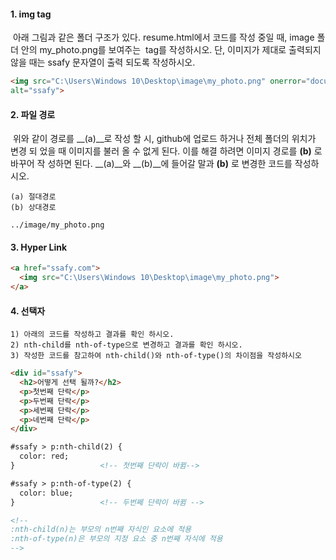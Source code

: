 #### 1. img tag

​	아래 그림과 같은 폴더 구조가 있다. resume.html에서 코드를 작성 중일 때, image 폴더 	안의 my_photo.png를 보여주는 <img> tag를 작성하시오. 단, 이미지가 제대로 출력되지 	않을 때는 ssafy 문자열이 출력 되도록 작성하시오.

```html
<img src="C:\Users\Windows 10\Desktop\image\my_photo.png" onerror="document.write('ssafy')"
alt="ssafy">
```



#### 2. 파일 경로

​	위와 같이 경로를 __(a)__로 작성 할 시, github에 업로드 하거나 전체 폴더의 위치가 변경 되	었을 때 이미지를 불러 올 수 없게 된다. 이를 해결 하려면 이미지 경로를 __(b)__ 로 바꾸어 작	성하면 된다. __(a)__와 __(b)__에 들어갈 말과 __(b)__ 로 변경한 코드를 작성하시오.

```
(a) 절대경로
(b) 상대경로

../image/my_photo.png
```



#### 3. Hyper Link

```html
<a href="ssafy.com">
  <img src="C:\Users\Windows 10\Desktop\image\my_photo.png">
</a>
```



#### 4. 선택자

	1) 아래의 코드를 작성하고 결과를 확인 하시오.
 	2) nth-child를 nth-of-type으로 변경하고 결과를 확인 하시오.
 	3) 작성한 코드를 참고하여 nth-child()와 nth-of-type()의 차이점을 작성하시오

```html
<div id="ssafy">
  <h2>어떻게 선택 될까?</h2>
  <p>첫번째 단락</p>
  <p>두번째 단락</p>
  <p>세번째 단락</p>
  <p>네번째 단락</p>
</div>

#ssafy > p:nth-child(2) {
  color: red;
}					<!-- 첫번째 단락이 바뀜-->

#ssafy > p:nth-of-type(2) {
  color: blue;
}					<!-- 두번쩨 단락이 바뀜 -->

<!-- 
:nth-child(n)는 부모의 n번째 자식인 요소에 적용
:nth-of-type(n)은 부모의 지정 요소 중 n번째 자식에 적용
-->
```


